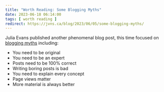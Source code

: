 ```yaml
---
title: "Worth Reading: Some Blogging Myths"
date: 2023-06-18 06:14:00
tags: [ worth reading ]
redirect: https://jvns.ca/blog/2023/06/05/some-blogging-myths/
---
```

Julia Evans published another phenomenal blog post, this time focused on [blogging myths](https://jvns.ca/blog/2023/06/05/some-blogging-myths/) including: 

* You need to be original
* You need to be an expert
* Posts need to be 100% correct
* Writing boring posts is bad
* You need to explain every concept
* Page views matter
* More material is always better